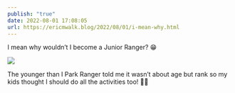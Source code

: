 ```yaml
---
publish: "true"
date: 2022-08-01 17:08:05
url: https://ericmwalk.blog/2022/08/01/i-mean-why.html
---
```

I mean why wouldn’t I become a Junior Ranger? 😁

![](https://ericmwalk.blog/uploads/2022/b952d3be42.jpg)

The younger than I Park Ranger told me it wasn’t about age but rank so my kids thought I should do all the activities too! 🤷‍♂️